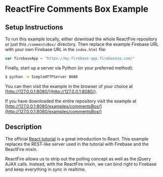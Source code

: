 # ReactFire Comments Box Example

## Setup Instructions

To run this example locally, either download the whole ReactFire repository or just this
`/commentsBox/` directory. Then replace the example Firebase URL with your own Firebase URL in the
`index.html` file:

```javaScript
var firebaseApp = "https://my-firebase-app.firebaseio.com/"
```

Finally, start up a server via Python (or your preferred method):

```bash
$ python -m SimpleHTTPServer 8080
```

You can then visit the example in the browser of your choice at [http://127.0.0.1:8080/](http://127.0.0.1:8080/).

If you have downloaded the entire repository visit the example at [http://127.0.0.1:8080/examples/commentsBox/](http://127.0.0.1:8080/examples/commentsBox/) 


## Description

The official [React tutorial](http://facebook.github.io/react/docs/tutorial.html) is a great
introduction to React. This example replaces the REST-like server used in the tutorial with
Firebase and the ReactFire mixin.

ReactFire allows us to strip out the polling concept as well as the jQuery AJAX calls. Instead,
with the ReactFire mixin, we can bind right to Firebase and keep everything in sync in realtime.
